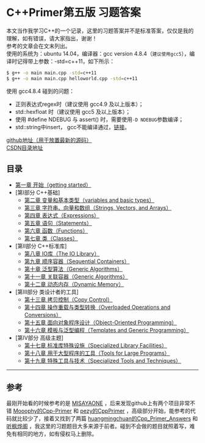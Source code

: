 # C++Primer第五版 习题答案

本文当作我学习C++的一个记录，这里的习题答案并不是标准答案，仅仅是我的理解，如有错误，请大家指出，谢谢！  
参考的文章会在文末列出。  
使用的系统为：ubuntu 14.04，编译器：gcc version 4.8.4（`建议使用gcc5`），编译时记得带上参数：-std=c++11，如下所示：  
```sh
$ g++ -o main main.cpp -std=c++11
$ g++ -o main main.cpp helloworld.cpp -std=c++11
```
使用 gcc4.8.4 碰到的问题：
- 正则表达式regex时（建议使用 gcc4.9 及以上版本）；
- std::hexfloat 时（建议使用 gcc5 及以上版本）；
- 使用 #define NDEBUG 与 assert() 时，需要使用`-D NDEBUG`参数编译；
- std::string中insert， gcc不能编译通过，[链接](ch09_Sequential_Containers/ex43.cpp)。  

[github地址（用于放置最新的源码）](https://github.com/smzztx/cpplearn)  
[CSDN目录地址](https://blog.csdn.net/shamozhizhoutx/article/details/81264498)  

## 目录
 - [第一章 开始（getting started）](ch01_Getting_Started/README.md)
- [第Ⅰ部分 C++基础]
	- [第二章 变量和基本类型（variables and basic types）](ch02_Variables_and_Basic_Types/README.md)
	- [第三章 字符串、向量和数组（Strings, Vectors, and Arrays）](ch03_Strings_Vectors_and_Arrays/README.md)
	- [第四章 表达式（Expressions）](ch04_Expressions/README.md)
	- [第五章 语句（Statements）](ch05_Statements/README.md)
	- [第六章 函数（Functions）](ch06_Functions/README.md)
	- [第七章 类（Classes）](ch07_Classes/README.md)
- [第Ⅱ部分 C++标准库]
	- [第八章 IO库（The IO Library）](ch08_The_IO_Library/README.md)
	- [第九章 顺序容器（Sequential Containers）](ch09_Sequential_Containers/README.md)
	- [第十章 泛型算法（Generic Algorithms）](ch10_Generic_Algorithms/README.md)
	- [第十一章 关联容器（Generic Algorithms）](ch11_Associative_Containers/README.md)
	- [第十二章 动态内存（Dynamic Memory）](ch12_Dynamic_Memory/README.md)
- [第Ⅲ部分 类设计者的工具]
	- [第十三章 拷贝控制（Copy Control）](ch13_Copy_Control/README.md)
	- [第十四章 操作重载与类型转换（Overloaded Operations and Conversions）](ch14_Overloaded_Operations_and_Conversions/README.md)
	- [第十五章 面向对象程序设计（Object-Oriented Programming）](ch15_ObjectOriented_Programming/README.md)
	- [第十六章 模板与泛型编程（Templates and Generic Programming）](ch16_Templates_and_Generic_Programming/README.md)
- [第Ⅳ部分 高级主题]
	- [第十七章 标准库特殊设施（Specialized Library Facilities）](ch17_Specialized_Library_Facilities/README.md)
	- [第十八章 用于大型程序的工具（Tools for Large Programs）](ch18_Tools_for_Large_Programs/README.md)
	- [第十九章 特殊工具与技术（Specialized Tools and Techniques）](ch19_Specialized_Tools_and_Techniques/README.md)

---
## 参考
最刚开始看的时候参考的是 [MISAYAONE](https://blog.csdn.net/misayaaaaa/article/details/53786215) ，后来发现github上有两个项目非常不错 [Mooophy的Cpp-Primer](https://github.com/Mooophy/Cpp-Primer) 和 [pezy的CppPrimer](https://github.com/pezy/CppPrimer) ，高级部分开始，能参考的代码就比较少了，接着又找到了两篇 [huangmingchuan的Cpp_Primer_Answers](https://github.com/huangmingchuan/Cpp_Primer_Answers
) 和 [听枫烨阁](https://blog.csdn.net/chxw098/article/details/39973555) ，我这里的习题题目大多来源于前者。碰到不会做的题目就照着写，难免有相同的地方，如有侵权马上删除。
